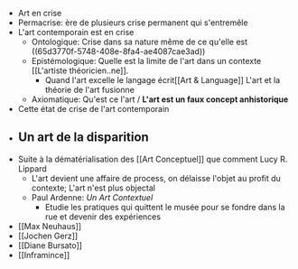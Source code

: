 - Art en crise
- Permacrise: ère de plusieurs crise permanent qui s'entremêle
- L'art contemporain est en crise
	- Ontologique: Crise dans sa nature même de ce qu'elle est ((65d3770f-5748-408e-8fa4-ae4087cae3ad))
	- Epistémologique: Quelle est la limite de l'art dans un contexte [[L'artiste théoricien..ne]].
		- Quand l'art excelle le langage écrit[[Art & Language]] L'art et la théorie de l'art fusionne
	- Axiomatique: Qu'est ce l'art / **L'art est un faux concept anhistorique**
- Cette état de crise de l'art contemporain
- ## Un art de la disparition
- Suite à la dématérialisation des [[Art Conceptuel]] que comment Lucy R. Lippard
	- L'art devient une affaire de process, on délaisse l'objet au profit du contexte; L'art n'est plus objectal
	- Paul Ardenne: *Un Art Contextuel*
		- Etudie les pratiques qui quittent le musée pour se fondre dans la rue et devenir des expériences
- [[Max Neuhaus]]
- [[Jochen Gerz]]
- [[Diane Bursato]]
- [[Inframince]]